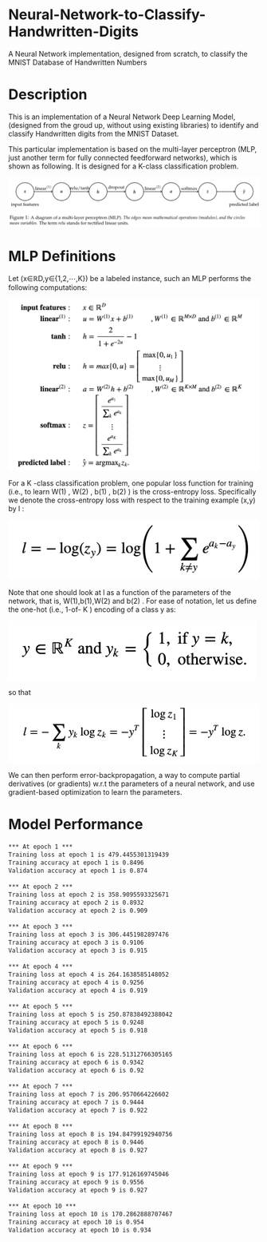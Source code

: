 # Neural-Network-to-Classify-Handwritten-Digits
A Neural Network implementation, designed from scratch, to classify the MNIST Database of Handwritten Numbers

# Description
This is an implementation of a Neural Network Deep Learning Model, (designed from the groud up, without using existing libraries) to identify and classify Handwritten digits from the MNIST Dataset.

This particular implementation is based on the multi-layer perceptron (MLP, just another term for fully connected feedforward networks), which is shown as following. It is designed for a K-class classification problem.

![](images/MLP_diagram.png)

# MLP Definitions
Let  (x∈ℝD,y∈{1,2,⋯,K})  be a labeled instance, such an MLP performs the following computations:

![](images/MLP_description.png)

For a  K -class classification problem, one popular loss function for training (i.e., to learn  W(1) ,  W(2) ,  b(1) ,  b(2) ) is the cross-entropy loss. Specifically we denote the cross-entropy loss with respect to the training example  (x,y)  by  l :

![](images/cross_entropy_loss.png)

Note that one should look at  l  as a function of the parameters of the network, that is,  W(1),b(1),W(2)  and  b(2) . For ease of notation, let us define the one-hot (i.e., 1-of- K ) encoding of a class  y  as:

![](images/onehotencoder_1.png)

so that

![](images/onehotencoder_2.png)

We can then perform error-backpropagation, a way to compute partial derivatives (or gradients) w.r.t the parameters of a neural network, and use gradient-based optimization to learn the parameters.

# Model Performance

    *** At epoch 1 ***
    Training loss at epoch 1 is 479.4455301319439
    Training accuracy at epoch 1 is 0.8496
    Validation accuracy at epoch 1 is 0.874
    
    *** At epoch 2 ***
    Training loss at epoch 2 is 358.9095593325671
    Training accuracy at epoch 2 is 0.8932
    Validation accuracy at epoch 2 is 0.909
    
    *** At epoch 3 ***
    Training loss at epoch 3 is 306.4451982897476
    Training accuracy at epoch 3 is 0.9106
    Validation accuracy at epoch 3 is 0.915
    
    *** At epoch 4 ***
    Training loss at epoch 4 is 264.1638585148052
    Training accuracy at epoch 4 is 0.9256
    Validation accuracy at epoch 4 is 0.919
    
    *** At epoch 5 ***
    Training loss at epoch 5 is 250.87838492388042
    Training accuracy at epoch 5 is 0.9248
    Validation accuracy at epoch 5 is 0.918
    
    *** At epoch 6 ***
    Training loss at epoch 6 is 228.51312766305165
    Training accuracy at epoch 6 is 0.9342
    Validation accuracy at epoch 6 is 0.92
    
    *** At epoch 7 ***
    Training loss at epoch 7 is 206.9570664226602
    Training accuracy at epoch 7 is 0.9444
    Validation accuracy at epoch 7 is 0.922
    
    *** At epoch 8 ***
    Training loss at epoch 8 is 194.84799192940756
    Training accuracy at epoch 8 is 0.9446
    Validation accuracy at epoch 8 is 0.927
    
    *** At epoch 9 ***
    Training loss at epoch 9 is 177.9126169745046
    Training accuracy at epoch 9 is 0.9556
    Validation accuracy at epoch 9 is 0.927
    
    *** At epoch 10 ***
    Training loss at epoch 10 is 170.2862888707467
    Training accuracy at epoch 10 is 0.954
    Validation accuracy at epoch 10 is 0.934
